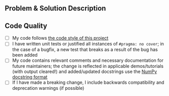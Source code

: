 ## Problem & Solution Description


## Code Quality
- [ ] My code follows [the code style of this project](https://rail-hub.readthedocs.io/en/latest/source/contributing.html#naming-conventions)
- [ ] I have written unit tests or justified all instances of `#pragma: no cover`; in the case of a bugfix, a new test that breaks as a result of the bug has been added
- [ ] My code contains relevant comments and necessary documentation for future maintainers; the change is reflected in applicable demos/tutorials (with output cleared!) and added/updated docstrings use the [NumPy docstring format](https://numpydoc.readthedocs.io/en/latest/format.html)
- [ ] If I have made a breaking change, I include backwards compatibility and deprecation warnings (if possible)
